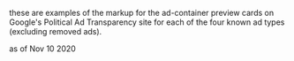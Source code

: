 these are examples of the markup for the ad-container preview cards on Google's Political Ad Transparency site for each of the four known ad types (excluding removed ads).

as of Nov 10 2020